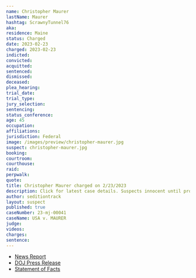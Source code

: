 ```yaml
---
name: Christopher Maurer
lastName: Maurer
hashtag: ScrawnyTunnel76
aka:
residence: Maine
status: Charged
date: 2023-02-23
charged: 2023-02-23
indicted:
convicted:
acquitted:
sentenced:
dismissed:
deceased:
plea_hearing:
trial_date:
trial_type:
jury_selection:
sentencing:
status_conference:
age: 45
occupation:
affiliations:
jurisdiction: Federal
image: /images/preview/christopher-maurer.jpg
suspect: christopher-maurer.jpg
booking:
courtroom:
courthouse:
raid:
perpwalk:
quote:
title: Christopher Maurer charged on 2/23/2023
description: Click for latest case details. Suspects innocent until proven guilty.
author: seditiontrack
layout: suspect
published: true
caseNumber: 23-mj-00041
caseName: USA v. MAURER
judge:
videos:
charges:
sentence:
---
```


- [News Report](https://www.wmtw.com/article/sixth-maine-man-charged-for-participating-in-january-6th-capitol-riot/43033428)
- [DOJ Press Release](https://www.justice.gov/usao-dc/pr/maine-man-arrested-felony-and-misdemeanor-charges-actions-during-jan-6-capitol-breach)
- [Statement of Facts](https://storage.courtlistener.com/recap/gov.uscourts.dcd.252346/gov.uscourts.dcd.252346.1.1.pdf)
